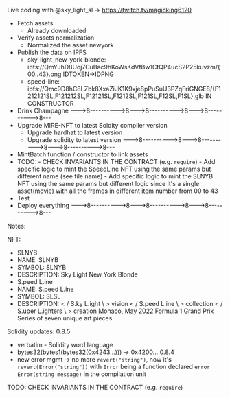 Live coding with
@sky_light_sl
-> https://twitch.tv/magicking6120

- Fetch assets
  - Already downloaded
- Verify assets normalization
  - Normalized the asset newyork
- Publish the data on IPFS
  - sky-light_new-york-blonde: ipfs://QmYJhD8Uoj7CuBac9hKoWsKdVfBw1CtQP4ucS2P25kuvzm/{00..43}.png
    IDTOKEN->IDPNG
  - speed-line: ipfs://Qmc9D8hC8LZbk8XxaZiJK1K9xje8pPuSuU3PZqFriGNGE8/{F1212121SL,F121212SL,F12121SL,F1212SL,F121SL,F12SL,F1SL}.glb
    IN CONSTRUCTOR
- Drink Champagne
  --->8---------->8--->8---------->8--->8---------->8---
- Upgrade MIRE-NFT to latest Soldity compiler version
  - Upgrade hardhat to latest version
  - Upgrade solidity to latest version
    --->8---------->8--->8---------->8--->8---------->8---
- MintBatch function / constructor to link assets
- TODO: - CHECK INVARIANTS IN THE CONTRACT (e.g. `require`) - Add specific logic to mint the SpeedLine NFT using the same params but different name (see file name) - Add specific logic to mint the SLNYB NFT using the same params but different logic since it's a single asset(movie) with all the frames in different item number from 00 to 43
- Test
- Deploy everything
  --->8---------->8--->8---------->8--->8---------->8---

Notes:

NFT:

- SLNYB
- NAME: SLNYB
- SYMBOL: SLNYB
- DESCRIPTION: Sky Light New York Blonde
- S.peed L.ine
- NAME: S.peed L.ine
- SYMBOL: SLSL
- DESCRIPTION: < / S.ky L.ight \ > vision < / S.peed L.ine \ > collection < / S.uper L.ighters \ > creation Monaco, May 2022 Formula 1 Grand Prix Series of seven unique art pieces

Solidity updates:
0.8.5

- verbatim - Solidity word language
- bytes32(bytes1(bytes32(0x4243...))) -> 0x4200...
  0.8.4
- new error mgmt -> no more `revert("string")`, now it's `revert(Error("string"))` with `Error` being a function declared `error Error(string message)` in the compilation unit

TODO: CHECK INVARIANTS IN THE CONTRACT (e.g. `require`)
